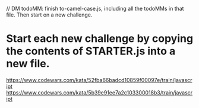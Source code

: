 // DM todoMM: finish to-camel-case.js, including all the todoMMs in that file. Then start on a new challenge.
# Start each new challenge by copying the contents of STARTER.js into a new file. 
https://www.codewars.com/kata/52fba66badcd10859f00097e/train/javascript
https://www.codewars.com/kata/5b39e91ee7a2c103300018b3/train/javascript
